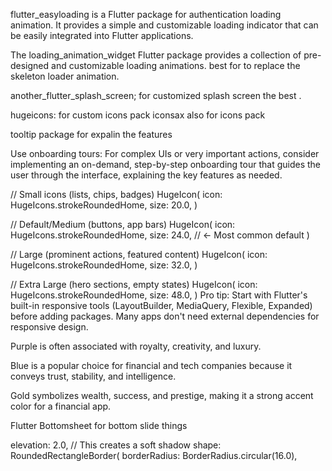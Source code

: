 flutter_easyloading is a Flutter package for authentication loading animation. It provides a simple and customizable loading indicator that can be easily integrated into Flutter applications.

The loading_animation_widget Flutter package provides a collection of pre-designed and customizable loading animations. best for to replace the skeleton loader animation.



another_flutter_splash_screen; for customized splash screen the best .


hugeicons:  for custom icons pack
iconsax also for icons pack


tooltip package for expalin the features


Use onboarding tours: For complex UIs or very important actions, consider implementing an on-demand, step-by-step onboarding tour that guides the user through the interface, explaining the key features as needed.

// Small icons (lists, chips, badges)
HugeIcon(
  icon: HugeIcons.strokeRoundedHome,
  size: 20.0,
)

// Default/Medium (buttons, app bars)
HugeIcon(
  icon: HugeIcons.strokeRoundedHome,
  size: 24.0,  // ← Most common default
)

// Large (prominent actions, featured content)
HugeIcon(
  icon: HugeIcons.strokeRoundedHome,
  size: 32.0,
)

// Extra Large (hero sections, empty states)
HugeIcon(
  icon: HugeIcons.strokeRoundedHome,
  size: 48.0,
)
Pro tip: Start with Flutter's built-in responsive tools (LayoutBuilder, MediaQuery, Flexible, Expanded) before adding packages. Many apps don't need external dependencies for responsive design.

Purple is often associated with royalty, creativity, and luxury.

Blue is a popular choice for financial and tech companies because it conveys trust, stability, and intelligence.

Gold symbolizes wealth, success, and prestige, making it a strong accent color for a financial app.

 Flutter Bottomsheet for bottom slide things
 


 elevation: 2.0, // This creates a soft shadow
  shape: RoundedRectangleBorder(
    borderRadius: BorderRadius.circular(16.0),
